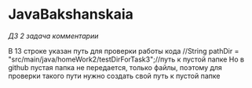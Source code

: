 # JavaBakshanskaia
*ДЗ 2 задача  комментарии*

В 13 строке указан путь для проверки работы кода //String pathDir = "src/main/java/homeWork2/testDirForTask3";//путь к пустой папке
Но в github пустая папка не передается, только файлы, поэтому для проверки такого пути нужно создать свой путь к пустой папке 
